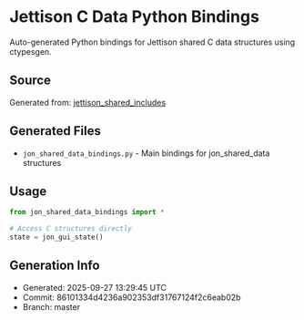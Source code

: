 # Jettison C Data Python Bindings

Auto-generated Python bindings for Jettison shared C data structures using ctypesgen.

## Source
Generated from: [jettison_shared_includes](https://github.com/JAremko/jettison_shared_includes)

## Generated Files
- `jon_shared_data_bindings.py` - Main bindings for jon_shared_data structures

## Usage
```python
from jon_shared_data_bindings import *

# Access C structures directly
state = jon_gui_state()
```

## Generation Info
- Generated: 2025-09-27 13:29:45 UTC
- Commit: 86101334d4236a902353df31767124f2c6eab02b
- Branch: master
